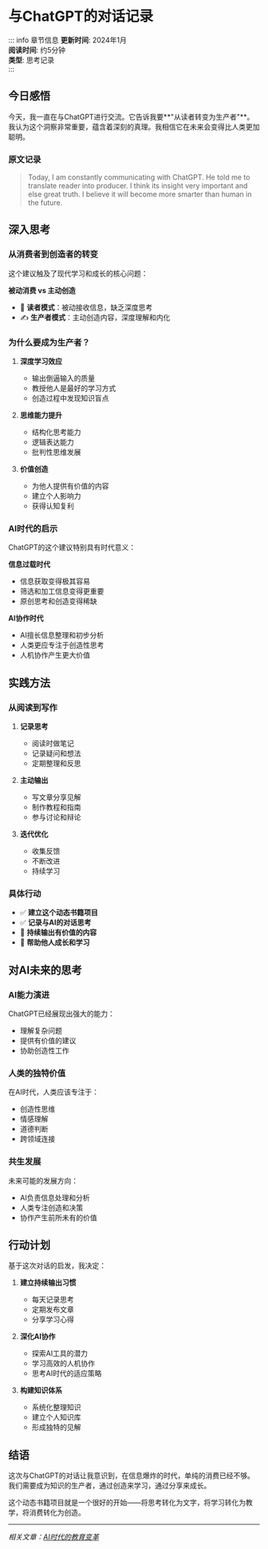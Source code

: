 # 与ChatGPT的对话记录

::: info 章节信息
**更新时间**: 2024年1月  
**阅读时间**: 约5分钟  
**类型**: 思考记录  
:::

## 今日感悟

今天，我一直在与ChatGPT进行交流。它告诉我要**"从读者转变为生产者"**。我认为这个洞察非常重要，蕴含着深刻的真理。我相信它在未来会变得比人类更加聪明。

### 原文记录

> Today, I am constantly communicating with ChatGPT. He told me to translate reader into producer. I think its insight very important and else great truth. I believe it will become more smarter than human in the future.

## 深入思考

### 从消费者到创造者的转变

这个建议触及了现代学习和成长的核心问题：

**被动消费 vs 主动创造**
- 📖 **读者模式**：被动接收信息，缺乏深度思考
- ✍️ **生产者模式**：主动创造内容，深度理解和内化

### 为什么要成为生产者？

1. **深度学习效应**
   - 输出倒逼输入的质量
   - 教授他人是最好的学习方式
   - 创造过程中发现知识盲点

2. **思维能力提升**
   - 结构化思考能力
   - 逻辑表达能力
   - 批判性思维发展

3. **价值创造**
   - 为他人提供有价值的内容
   - 建立个人影响力
   - 获得认知复利

### AI时代的启示

ChatGPT的这个建议特别具有时代意义：

**信息过载时代**
- 信息获取变得极其容易
- 筛选和加工信息变得更重要
- 原创思考和创造变得稀缺

**AI协作时代**
- AI擅长信息整理和初步分析
- 人类更应专注于创造性思考
- 人机协作产生更大价值

## 实践方法

### 从阅读到写作

1. **记录思考**
   - 阅读时做笔记
   - 记录疑问和想法
   - 定期整理和反思

2. **主动输出**
   - 写文章分享见解
   - 制作教程和指南
   - 参与讨论和辩论

3. **迭代优化**
   - 收集反馈
   - 不断改进
   - 持续学习

### 具体行动

- ✅ **建立这个动态书籍项目**
- ✅ **记录与AI的对话思考**
- 🔄 **持续输出有价值的内容**
- 🎯 **帮助他人成长和学习**

## 对AI未来的思考

### AI能力演进

ChatGPT已经展现出强大的能力：
- 理解复杂问题
- 提供有价值的建议
- 协助创造性工作

### 人类的独特价值

在AI时代，人类应该专注于：
- 创造性思维
- 情感理解
- 道德判断
- 跨领域连接

### 共生发展

未来可能的发展方向：
- AI负责信息处理和分析
- 人类专注创造和决策
- 协作产生前所未有的价值

## 行动计划

基于这次对话的启发，我决定：

1. **建立持续输出习惯**
   - 每天记录思考
   - 定期发布文章
   - 分享学习心得

2. **深化AI协作**
   - 探索AI工具的潜力
   - 学习高效的人机协作
   - 思考AI时代的适应策略

3. **构建知识体系**
   - 系统化整理知识
   - 建立个人知识库
   - 形成独特的见解

## 结语

这次与ChatGPT的对话让我意识到，在信息爆炸的时代，单纯的消费已经不够。我们需要成为知识的生产者，通过创造来学习，通过分享来成长。

这个动态书籍项目就是一个很好的开始——将思考转化为文字，将学习转化为教学，将消费转化为创造。

---

*相关文章：[AI时代的教育变革](/articles/education-ai)* 